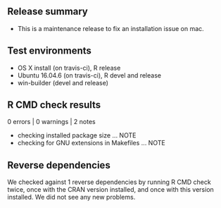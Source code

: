 ## Release summary
* This is a maintenance release to fix an installation issue on mac.

## Test environments
* OS X install (on travis-ci), R release
* Ubuntu 16.04.6 (on travis-ci), R devel and release
* win-builder (devel and release)

## R CMD check results

0 errors | 0 warnings | 2 notes

* checking installed package size ... NOTE
* checking for GNU extensions in Makefiles ... NOTE

## Reverse dependencies
We checked against 1 reverse dependencies by running R CMD check twice, once with the CRAN version installed, and once with this version installed. We did not see any new problems.
